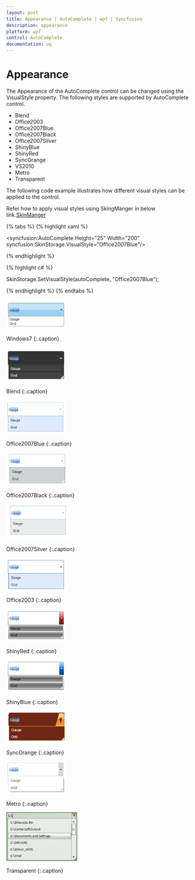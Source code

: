 ```yaml
---
layout: post
title: Appearance | AutoComplete | wpf | Syncfusion
description: appearance
platform: wpf
control: AutoComplete
documentation: ug
---
```


# Appearance

The Appearance of the AutoComplete control can be changed using the VisualStyle property. The following styles are supported by AutoComplete control.

* Blend
* Office2003
* Office2007Blue
* Office2007Black
* Office2007Silver
* ShinyBlue
* ShinyRed
* SyncOrange
* VS2010
* Metro
* Transparent 

The following code example illustrates how different visual styles can be applied to the control.

Refer how to apply visual styles using SkingManger in below link.[SkinManger](https://help.syncfusion.com/wpf/skinmanager/overview)

{% tabs %}
{% highlight xaml %}

<syncfusion:AutoComplete Height="25" Width="200" syncfusion:SkinStorage.VisualStyle="Office2007Blue"/>

{% endhighlight %}

{% highlight c# %}

SkinStorage.SetVisualStyle(autoComplete, "Office2007Blue");

{% endhighlight %}
{% endtabs %}

![](Appearance_images/Appearance_img1.png)

Windows7
{:.caption}

![](Appearance_images/Appearance_img2.png)

Blend
{:.caption}

![](Appearance_images/Appearance_img3.png)

Office2007Blue
{:.caption}

![](Appearance_images/Appearance_img4.png)

Office2007Black
{:.caption}

![](Appearance_images/Appearance_img5.png)

Office2007Silver
{:.caption}

![](Appearance_images/Appearance_img6.png)

Office2003
{:.caption}

![](Appearance_images/Appearance_img7.png)

ShinyRed
{:.caption}

![](Appearance_images/Appearance_img8.png)

ShinyBlue
{:.caption}

![](Appearance_images/Appearance_img9.png)

SyncOrange
{:.caption}

![](Appearance_images/Appearance_img10.png)

Metro
{:.caption}

![](Appearance_images/Appearance_img11.png)

Transparent
{:.caption}
